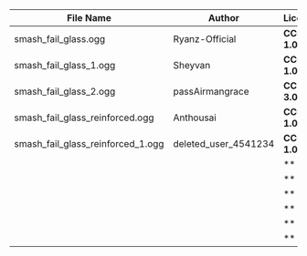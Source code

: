 | File Name        | Author   | License   | Link                            |
|------------------|----------|-----------|---------------------------------|
| smash_fail_glass.ogg | Ryanz-Official | **CC0 1.0** | https://freesound.org/people/Ryanz-Official/sounds/639745/ |
| smash_fail_glass_1.ogg | Sheyvan | **CC0 1.0** | https://freesound.org/people/Sheyvan/sounds/523254/ |
| smash_fail_glass_2.ogg | passAirmangrace | **CC BY 3.0** | https://freesound.org/people/passAirmangrace/sounds/340883/ |
| smash_fail_glass_reinforced.ogg | Anthousai | **CC0 1.0** | https://freesound.org/people/Anthousai/sounds/406261/ |
| smash_fail_glass_reinforced_1.ogg | deleted_user_4541234 | **CC0 1.0** | https://freesound.org/people/deleted_user_4541234/sounds/455193/ |
|  |  | ** ** |  |
|  |  | ** ** |  |
|  |  | ** ** |  |
|  |  | ** ** |  |
|  |  | ** ** |  |
|  |  | ** ** |  |